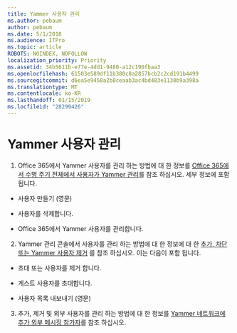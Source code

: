 ```yaml
---
title: Yammer 사용자 관리
ms.author: pebaum
author: pebaum
ms.date: 5/1/2018
ms.audience: ITPro
ms.topic: article
ROBOTS: NOINDEX, NOFOLLOW
localization_priority: Priority
ms.assetid: 34b5611b-e77e-4dd1-9480-a12c190fbaa3
ms.openlocfilehash: 61503e589df11b380c8a2857bcb2c2cd191b4499
ms.sourcegitcommit: d6ea5e9458a2b8ceaab3ac4bd483e1130b9a398a
ms.translationtype: MT
ms.contentlocale: ko-KR
ms.lasthandoff: 01/15/2019
ms.locfileid: "28299426"
---
```

# <a name="managing-yammer-users"></a>Yammer 사용자 관리

1. Office 365에서 Yammer 사용자를 관리 하는 방법에 대 한 정보를 [Office 365에서 수명 주기 전체에서 사용자가 Yammer 관리](https://support.office.com/article/6c4c8fff-6444-404a-bffc-f9da0bcc3039)를 참조 하십시오. 세부 정보에 포함 됩니다.
    
  - 사용자 만들기 (영문)
    
  - 사용자를 삭제합니다.
    
  - Office 365에서 Yammer 사용자를 관리합니다.
    
2. Yammer 관리 콘솔에서 사용자를 관리 하는 방법에 대 한 정보에 대 한 [추가, 차단 또는 Yammer 사용자 제거](http://alchemyportal.azurewebsites.net/Rule/ManageYammer%20users%20across%20their%20lifecycle%20from%20Office%20365) 를 참조 하십시오. 이는 다음이 포함 됩니다. 
    
  - 초대 또는 사용자를 제거 합니다.
    
  - 게스트 사용자를 초대합니다.
    
  - 사용자 목록 내보내기 (영문)
    
3. 추가, 제거 및 외부 사용자를 관리 하는 방법에 대 한 정보를 [Yammer 네트워크에 추가 외부 메시징 참가자](https://support.office.com/article/423653bb-86b2-4eac-9d7e-dca121f7c16c)를 참조 하십시오.
    

